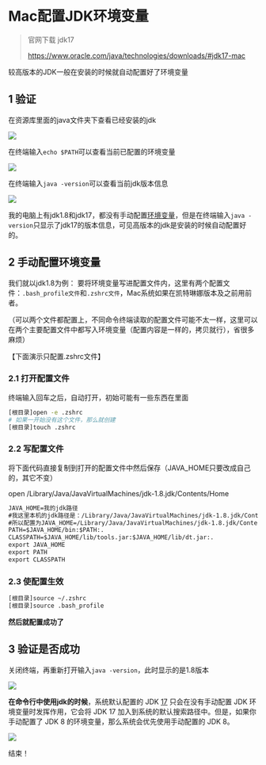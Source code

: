 # Mac配置JDK环境变量

> 官网下载 jdk17
>
> https://www.oracle.com/java/technologies/downloads/#jdk17-mac

较高版本的JDK一般在安装的时候就自动配置好了环境变量

## 1 验证

在资源库里面的java文件夹下查看已经安装的jdk

![](https://img-blog.csdnimg.cn/direct/2362578ccf1d4a8d9bbfecceb566bb4d.png)

在终端输入`echo $PATH`可以查看当前已配置的环境变量

![](https://img-blog.csdnimg.cn/direct/8dac1660c7084f3d9cd4083c213ccd63.png)

在终端输入`java -version`可以查看当前jdk版本信息

![](https://img-blog.csdnimg.cn/direct/8b84a90ac0cd4b52837bc6a5df9df45b.png)

我的电脑上有jdk1.8和jdk17，都没有手动配置[环境变量](https://so.csdn.net/so/search?q=环境变量&spm=1001.2101.3001.7020)，但是在终端输入`java -version`只显示了jdk17的版本信息，可见高版本的jdk是安装的时候自动配置好的。

## 2 手动配置环境变量

我们就以jdk1.8为例：
要将环境变量写进配置文件内，这里有两个配置文件：`.bash_profile文件`和`.zshrc文件`，Mac系统如果在凯特琳娜版本及之前用前者。

（可以两个文件都配置上，不同命令终端读取的配置文件可能不太一样，这里可以在两个主要配置文件中都写入环境变量（配置内容是一样的，拷贝就行），省很多麻烦）

【下面演示只配置.zshrc文件】

### 2.1 打开配置文件

终端输入回车之后，自动打开，初始可能有一些东西在里面

```sh
[根目录]open -e .zshrc
# 如果一开始没有这个文件，那么就创建
[根目录]touch .zshrc
```

### 2.2 写配置文件

将下面代码直接复制到打开的配置文件中然后保存（JAVA_HOME只要改成自己的，其它不变）

open /Library/Java/JavaVirtualMachines/jdk-1.8.jdk/Contents/Home

```xml
JAVA_HOME=我的jdk路径
#我这里本机的jdk路径是：/Library/Java/JavaVirtualMachines/jdk-1.8.jdk/Contents/Home
#所以配置为JAVA_HOME=/Library/Java/JavaVirtualMachines/jdk-1.8.jdk/Contents/Home
PATH=$JAVA_HOME/bin:$PATH:.
CLASSPATH=$JAVA_HOME/lib/tools.jar:$JAVA_HOME/lib/dt.jar:.
export JAVA_HOME
export PATH
export CLASSPATH
```

### 2.3 使配置生效

```sh
[根目录]source ~/.zshrc
[根目录]source .bash_profile
```

**然后就配置成功了**

## 3 验证是否成功

关闭终端，再重新打开输入`java -version`，此时显示的是1.8版本

![](https://img-blog.csdnimg.cn/direct/6ea09b1adf0841c89fdec7bf5cdd6209.png)

**在命令行中使用jdk的时候**，系统默认配置的 JDK [17](https://so.csdn.net/so/search?q=17&spm=1001.2101.3001.7020) 只会在没有手动配置 JDK 环境变量时发挥作用，它会将 JDK 17 加入到系统的默认搜索路径中。但是，如果你手动配置了 JDK 8 的环境变量，那么系统会优先使用手动配置的 JDK 8。

![](https://img-blog.csdnimg.cn/direct/319d76e7eab149e7b0f82edcb0a16c6e.png)

结束！
